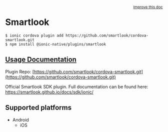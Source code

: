 <a style="float:right;font-size:12px;" href="http://github.com/danielsogl/awesome-cordova-plugins/edit/master/src/@awesome-cordova-plugins/plugins/smartlook/index.ts#L245">
  Improve this doc
</a>

# Smartlook

```
$ ionic cordova plugin add https://github.com/smartlook/cordova-smartlook.git
$ npm install @ionic-native/plugins/smartlook
```

## [Usage Documentation](https://ionicframework.com/docs/native/smartlook/)

Plugin Repo: [https://github.com/smartlook/cordova-smartlook.git](https://github.com/smartlook/cordova-smartlook.git)

Official Smartlook SDK plugin.
Full documentation can be found here: https://smartlook.github.io/docs/sdk/ionic/

## Supported platforms

- Android
  - iOS
  


